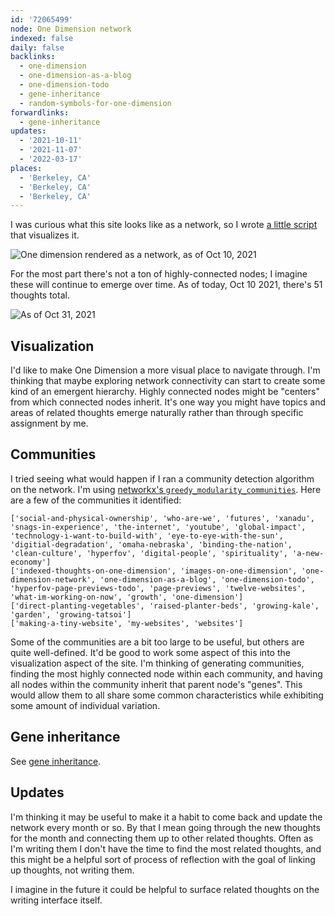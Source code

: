 ```yaml
---
id: '72065499'
node: One Dimension network
indexed: false
daily: false
backlinks:
  - one-dimension
  - one-dimension-as-a-blog
  - one-dimension-todo
  - gene-inheritance
  - random-symbols-for-one-dimension
forwardlinks:
  - gene-inheritance
updates:
  - '2021-10-11'
  - '2021-11-07'
  - '2022-03-17'
places:
  - 'Berkeley, CA'
  - 'Berkeley, CA'
  - 'Berkeley, CA'
---
```

I was curious what this site looks like as a network, so I wrote [a little script](https://github.com/cbroms/thoughts/blob/8df65f4e5645091858505e267af6c1492387ee42/wm-scanner/graph.py) that visualizes it. 

![](images/72065499/jiupciYAif.webp "One dimension rendered as a network, as of Oct 10, 2021")

For the most part there's not a ton of highly-connected nodes; I imagine these will continue to emerge over time. As of today, Oct 10 2021, there's 51 thoughts total. 

![](images/72065499/xrKJTFYFVC.webp "As of Oct 31, 2021")

## Visualization

I'd like to make One Dimension a more visual place to navigate through. I'm thinking that maybe exploring network connectivity can start to create some  kind of an emergent hierarchy. Highly connected nodes might be "centers" from which connected nodes inherit. It's one way you might have topics and areas of related thoughts emerge naturally rather than through specific assignment by me. 

## Communities 

I tried seeing what would happen if I ran a community detection algorithm on the network. I'm using [networkx's `greedy_modularity_communities`](https://networkx.org/documentation/stable/reference/algorithms/generated/networkx.algorithms.community.modularity_max.greedy_modularity_communities.html#networkx.algorithms.community.modularity_max.greedy_modularity_communities). Here are a few of the communities it identified:

```text
['social-and-physical-ownership', 'who-are-we', 'futures', 'xanadu', 'snags-in-experience', 'the-internet', 'youtube', 'global-impact', 'technology-i-want-to-build-with', 'eye-to-eye-with-the-sun', 'digitial-degradation', 'omaha-nebraska', 'binding-the-nation', 'clean-culture', 'hyperfov', 'digital-people', 'spirituality', 'a-new-economy']
['indexed-thoughts-on-one-dimension', 'images-on-one-dimension', 'one-dimension-network', 'one-dimension-as-a-blog', 'one-dimension-todo', 'hyperfov-page-previews-todo', 'page-previews', 'twelve-websites', 'what-im-working-on-now', 'growth', 'one-dimension']
['direct-planting-vegetables', 'raised-planter-beds', 'growing-kale', 'garden', 'growing-tatsoi']
['making-a-tiny-website', 'my-websites', 'websites']
```

Some of the communities are a bit too large to be useful, but others are quite well-defined. It'd be good to work some aspect of this into the visualization aspect of the site. I'm thinking of generating communities, finding the most highly connected node within each community, and having all nodes within the community inherit that parent node's "genes". This would allow them to all share some common characteristics while exhibiting some amount of individual variation. 

## Gene inheritance

 See [gene inheritance](gene-inheritance.md). 


## Updates

I'm thinking it may be useful to make it a habit to come back and update the network every month or so. By that I mean going through the new thoughts for the month and connecting them up to other related thoughts. Often as I'm writing them I don't have the time to find the most related thoughts, and this might be a helpful sort of process of reflection with the goal of linking up  thoughts, not writing them. 

I imagine in the future it could be helpful to surface related thoughts on the writing interface itself. 
